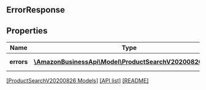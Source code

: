 ## ErrorResponse

## Properties

Name | Type | Description | Notes
------------ | ------------- | ------------- | -------------
**errors** | [**\AmazonBusinessApi\Model\ProductSearchV20200826\Error[]**](Error.md) | A list of errors | [optional]

[[ProductSearchV20200826 Models]](../) [[API list]](../../Api) [[README]](../../../README.md)
